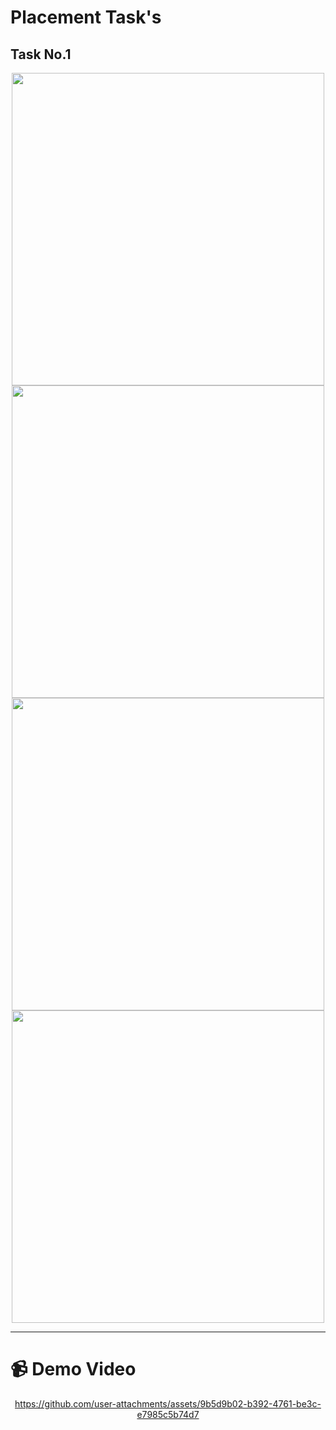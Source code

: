 # Placement Task's


## Task No.1


<div align="center">
   <img src="https://github.com/user-attachments/assets/85f7a011-0594-46a8-b834-4e15a3273f78" height="500">
   <img src="https://github.com/user-attachments/assets/df552a51-8be2-4b4e-a856-dba1c29aeef5" height="500">
   <img src="https://github.com/user-attachments/assets/cc38cc29-c1c4-44c8-8289-79838197a27b" height="500">
   <img src="https://github.com/user-attachments/assets/ca2e1a48-5d19-44a1-bf4f-749e8b9ca4f5" height="500">
  
</div>

---

# 📹 Demo Video

<div align="center">





https://github.com/user-attachments/assets/9b5d9b02-b392-4761-be3c-e7985c5b74d7






</div>
